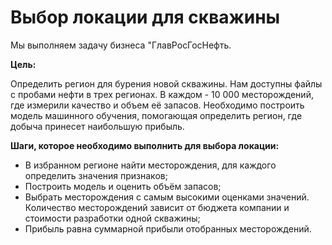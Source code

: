 # Выбор локации для скважины
Мы выполняем задачу бизнеса "ГлавРосГосНефть.

**Цель:**

Определить регион для бурения новой скважины.
Нам доступны файлы с пробами нефти в трех регионах. В каждом - 10 000 месторождений, где измерили качество и объем её запасов. Необходимо построить модель машинного обучения, помогающая определить регион, где добыча принесет наибольшую прибыль.

**Шаги, которое необходимо выполнить для выбора локации:**

* В избранном регионе найти месторождения, для каждого определить значения признаков;
* Построить модель и оценить объём запасов;
* Выбрать месторождения с самым высокими оценками значений. Количество месторождений зависит от бюджета компании и стоимости разработки одной скважины;
* Прибыль равна суммарной прибыли отобранных месторождений.
